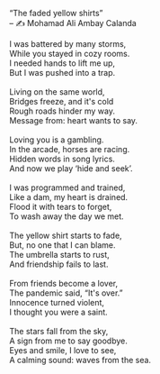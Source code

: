 “The faded yellow shirts” <br>
– ✍ Mohamad Ali Ambay Calanda <br>

I was battered by many storms,<br>
While you stayed in cozy rooms.<br>
I needed hands to lift me up,<br>
But I was pushed into a trap.<br>
<br>
Living on the same world,<br>
Bridges freeze, and it's cold<br>
Rough roads hinder my way.<br>
Message from: heart wants to say.<br>
<br>
Loving you is a gambling.<br>
In the arcade, horses are racing.<br>
Hidden words in song lyrics.<br>
And now we play ‘hide and seek’.<br>
<br>
I was programmed and trained,<br>
Like a dam, my heart is drained.<br>
Flood it with tears to forget,<br>
To wash away the day we met.<br>
<br>
The yellow shirt starts to fade,<br>
But, no one that I can blame.<br>
The umbrella starts to rust,<br>
And friendship fails to last.<br>
<br>
From friends become a lover,<br>
The pandemic said, “It's over.”<br>
Innocence turned violent,<br>
I thought you were a saint.<br>
<br>
The stars fall from the sky,<br>
A sign from me to say goodbye.<br>
Eyes and smile, I love to see,<br>
A calming sound: waves from the sea.<br>
